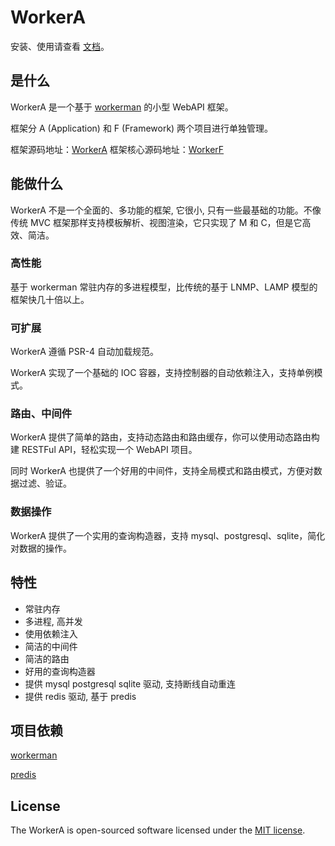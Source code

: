 # WorkerA

安装、使用请查看 [文档](https://www.kancloud.cn/wazsmwazsm/workera/691859 "文档")。

## 是什么

WorkerA 是一个基于 [workerman](https://www.workerman.net/) 的小型 WebAPI 框架。

框架分 A (Application) 和 F (Framework) 两个项目进行单独管理。

框架源码地址：[WorkerA](https://github.com/wazsmwazsm/WorkerA)
框架核心源码地址：[WorkerF](https://github.com/wazsmwazsm/WorkerF)

## 能做什么

WorkerA 不是一个全面的、多功能的框架, 它很小, 只有一些最基础的功能。不像传统 MVC 框架那样支持模板解析、视图渲染，它只实现了 M 和 C，但是它高效、简洁。

### 高性能

基于 workerman 常驻内存的多进程模型，比传统的基于 LNMP、LAMP 模型的框架快几十倍以上。

### 可扩展

WorkerA 遵循  PSR-4 自动加载规范。

WorkerA 实现了一个基础的 IOC 容器，支持控制器的自动依赖注入，支持单例模式。

### 路由、中间件
WorkerA 提供了简单的路由，支持动态路由和路由缓存，你可以使用动态路由构建 RESTFul API，轻松实现一个 WebAPI 项目。

同时 WorkerA 也提供了一个好用的中间件，支持全局模式和路由模式，方便对数据过滤、验证。

### 数据操作
WorkerA 提供了一个实用的查询构造器，支持 mysql、postgresql、sqlite，简化对数据的操作。

## 特性

- 常驻内存
- 多进程, 高并发
- 使用依赖注入
- 简洁的中间件
- 简洁的路由
- 好用的查询构造器
- 提供 mysql postgresql sqlite 驱动, 支持断线自动重连
- 提供 redis 驱动, 基于 predis

## 项目依赖

[workerman](http://www.workerman.net/ "workerman")

[predis](https://github.com/nrk/predis "predis")

## License

The WorkerA is open-sourced software licensed under the [MIT license](http://opensource.org/licenses/MIT).
